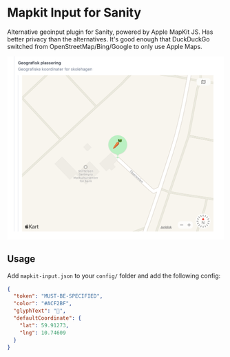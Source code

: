 # Mapkit Input for Sanity

Alternative geoinput plugin for Sanity, powered by Apple MapKit JS. Has better privacy than the alternatives. It's good enough that DuckDuckGo switched from OpenStreetMap/Bing/Google to only use Apple Maps.

![Screenshot](/.github/screenshot.png?raw=true "Screenshot")

## Usage

Add `mapkit-input.json` to your `config/` folder and add the following config:

```json
{
  "token": "MUST-BE-SPECIFIED",
  "color": "#ACF2BF",
  "glyphText": "🥕",
  "defaultCoordinate": {
    "lat": 59.91273,
    "lng": 10.74609
  }
}
```
